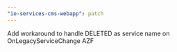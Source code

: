 ```yaml
---
"io-services-cms-webapp": patch
---
```


Add workaround to handle DELETED as service name on OnLegacyServiceChange AZF
